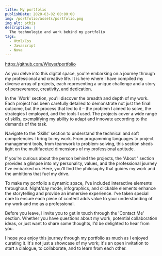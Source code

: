 ```yaml
---
title: My portfolio
publishDate: 2020-03-02 00:00:00
img: /portfolio/assets/portfolio.png
img_alt: $this
description: |
  The technologie and work behind my portfolio 
tags:
  - Html/Css
  - Javascript
  - Nova
---
```


https://github.com/Wloyer/portfolio

As you delve into this digital space, you're embarking on a journey through my professional and creative life. It is here where I have compiled my diverse array of projects, each representing a unique challenge and a story of perseverance, creativity, and dedication.

In the 'Work' section, you'll discover the breadth and depth of my work. Each project has been carefully detailed to demonstrate not just the final outcome, but the process that led to it – the problem I aimed to solve, the strategies I employed, and the tools I used. The projects cover a wide range of skills, exemplifying my ability to adapt and innovate according to the demands of the task.

Navigate to the 'Skills' section to understand the technical and soft competencies I bring to my work. From programming languages to project management tools, from teamwork to problem-solving, this section sheds light on the multifaceted dimensions of my professional aptitude.

If you're curious about the person behind the projects, the 'About ' section provides a glimpse into my personality, values, and the professional journey I've embarked on. Here, you'll find the philosophy that guides my work and the ambitions that fuel my drive.

To make my portfolio a dynamic space, I've included interactive elements throughout. Night/day mode, infographics, and clickable elements enhance the storytelling and provide an immersive experience. I've taken special care to ensure each piece of content adds value to your understanding of my work and me as a professional.

Before you leave, I invite you to get in touch through the 'Contact Me' section. Whether you have questions about my work, potential collaboration ideas, or just want to share some thoughts, I'd be delighted to hear from you.

I hope you enjoy this journey through my portfolio as much as I enjoyed curating it. It's not just a showcase of my work; it's an open invitation to start a dialogue, to collaborate, and to learn from each other.
